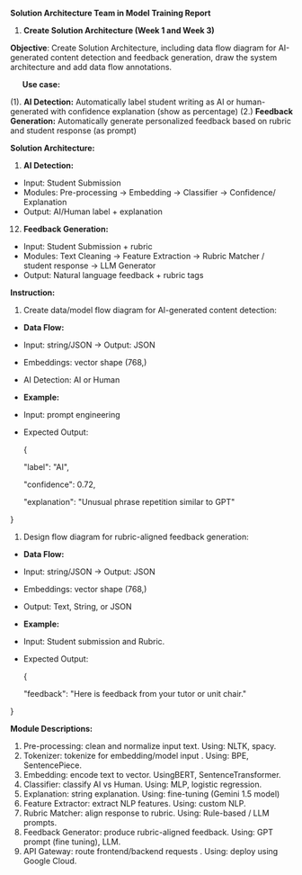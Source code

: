 ﻿**Solution Architecture Team in Model Training Report**

1. **Create Solution Architecture (Week 1 and Week 3)**

**Objective**: Create Solution Architecture, including data flow diagram for AI-generated content detection and feedback generation, draw the system architecture and add data flow annotations.

`	`**Use case:**

(1). **AI Detection:** Automatically label student writing as AI or human-generated with confidence explanation (show as percentage)
(2.) **Feedback Generation:** Automatically generate personalized feedback based on rubric and student response (as prompt)

**Solution Architecture:**

1. **AI Detection:**
- Input: Student Submission
- Modules: Pre-processing → Embedding → Classifier → Confidence/ Explanation
- Output: AI/Human label + explanation
12. **Feedback Generation:**
- Input: Student Submission + rubric
- Modules: Text Cleaning → Feature Extraction → Rubric Matcher / student response → LLM Generator
- Output: Natural language feedback + rubric tags

**Instruction:**

1. Create data/model flow diagram for AI-generated content detection:


- **Data Flow:**
- Input: string/JSON → Output: JSON
- Embeddings: vector shape (768,)
- AI Detection: AI or Human
- **Example:** 
- Input: prompt engineering
- Expected Output:

  {  

  "label": "AI",  

  "confidence": 0.72,  

  "explanation": "Unusual phrase repetition similar to GPT"

}

1. Design flow diagram for rubric-aligned feedback generation:


- **Data Flow:**
- Input: string/JSON → Output: JSON
- Embeddings: vector shape (768,)
- Output: Text, String, or JSON
- **Example:** 
- Input: Student submission and Rubric.
- Expected Output:

  {  

  "feedback": "Here is feedback from your tutor or unit chair."

}


**Module Descriptions:**

1. Pre-processing: clean and normalize input text. Using: NLTK, spacy.
1. Tokenizer: tokenize for embedding/model input	. Using: BPE, SentencePiece.
1. Embedding: encode text to vector. UsingBERT, SentenceTransformer.
1. Classifier: classify AI vs Human. Using: MLP, logistic regression.
1. Explanation: string explanation. Using: fine-tuning (Gemini 1.5 model)
1. Feature Extractor: extract NLP features. Using: custom NLP.
1. Rubric Matcher: align response to rubric. Using: Rule-based / LLM prompts.
1. Feedback Generator: produce rubric-aligned feedback. Using: GPT prompt (fine tuning), LLM.
1. API Gateway: route frontend/backend requests	. Using: deploy using Google Cloud.
